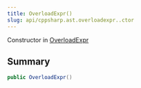 ```yaml
---
title: OverloadExpr()
slug: api/cppsharp.ast.overloadexpr..ctor
---
```

Constructor in [OverloadExpr](/api/cppsharp/ast/overloadexpr)

## Summary



```csharp
public OverloadExpr()
```

